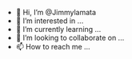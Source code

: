 - 👋 Hi, I’m @Jimmylamata
- 👀 I’m interested in ...
- 🌱 I’m currently learning ...
- 💞️ I’m looking to collaborate on ...
- 📫 How to reach me ...

<!---
Jimmylamata/Jimmylamata is a ✨ special ✨ repository because its `README.md` (this file) appears on your GitHub profile.
You can click the Preview link to take a look at your changes.
--->
